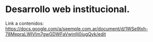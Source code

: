 # Desarrollo web institucional.

Link a contenidos:
https://docs.google.com/a/seemple.com.ar/document/d/1WSe9Ixh-78MepraLWIVIm7gwGDWFaVwjnlIj0iugQyk/edit
